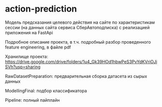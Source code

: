 # action-prediction
Модель предсказания целевого действия на сайте по характеристикам сессии (на данных сайта сервиса СберАвтоподписка) с реализацией приложения на FastApi

Подробное описание проекта, в т.ч. подробный разбор проведенного feature engineering, в файле pdf

Хранилище проекта: https://drive.google.com/drive/folders/1u4_Gk39HOd1hbwPeS3PvYdKVriOJiSVh?usp=sharing

RawDatasetPreparation: предварительная сборка датасета из сырых данных

ModellingFinal: подбор классификатора

Pipeline: полный пайплайн  
